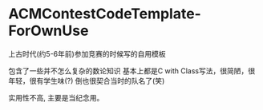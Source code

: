 # ACMContestCodeTemplate-ForOwnUse
上古时代(约5-6年前)参加竞赛的时候写的自用模板

包含了一些并不怎么复杂的数论知识
基本上都是C with Class写法，很简陋，很年轻，很有学生味(?)
倒也很契合当时的队名了(笑)

实用性不高, 主要是当纪念用。
